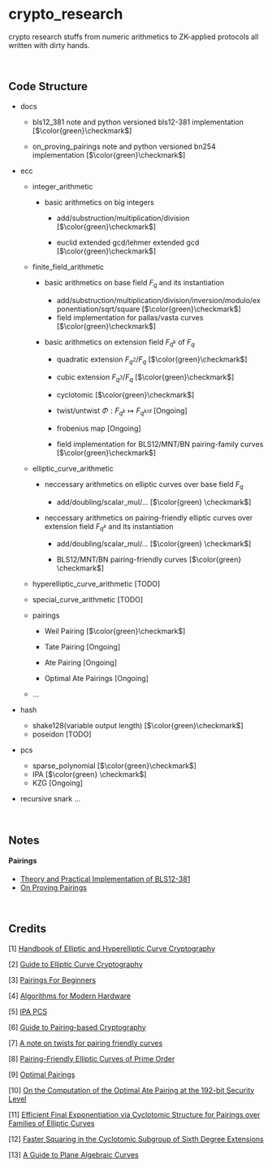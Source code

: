 # crypto_research

crypto research stuffs from numeric arithmetics to ZK-applied protocols all written with dirty hands.

<br />

## Code Structure

- docs
    - bls12_381
        note and python versioned bls12-381 implementation [$`\color{green}\checkmark`$]

    - on_proving_pairings 
        note and python versioned bn254 implementation [$`\color{green}\checkmark`$]

- ecc 
    - integer_arithmetic 

        - basic arithmetics on big integers

          - add/substruction/multiplication/division [$`\color{green}\checkmark`$]

          - euclid extended gcd/lehmer extended gcd [$`\color{green}\checkmark`$]

    - finite_field_arithmetic 

        - basic arithmetics on base field $F_q$ and its instantiation

          - add/substruction/multiplication/division/inversion/modulo/exponentiation/sqrt/square [$`\color{green}\checkmark`$]
          - field implementation for pallas/vasta curves [$`\color{green}\checkmark`$] 

        - basic arithmetics on extension field $F_{q^k}$ of $F_q$

            - quadratic extension $F_{q^2}/F_{q}$ [$`\color{green}\checkmark`$]

            - cubic extension $F_{q^3}/F_{q}$ [$`\color{green}\checkmark`$]

            - cyclotomic [$`\color{green}\checkmark`$]

            - twist/untwist $\Phi: F_{q^k} \mapsto F_{q^{k / d}}$ [Ongoing]

            - frobenius map [Ongoing]
            - field implementation for BLS12/MNT/BN pairing-family curves [$`\color{green}\checkmark`$]

    - elliptic_curve_arithmetic 

        - neccessary arithmetics on elliptic curves over base field $F_q$ 

          - add/doubling/scalar_mul/... [$`\color{green} \checkmark`$]

        - neccessary arithmetics on pairing-friendly elliptic curves over extension field $F_{q^k}$ and its instantiation

          - add/doubling/scalar_mul/... [$`\color{green} \checkmark`$]

          - BLS12/MNT/BN pairing-friendly curves [$`\color{green} \checkmark`$]

    - hyperelliptic_curve_arithmetic [TODO] 

    - special_curve_arithmetic [TODO]

    - pairings 
        -  Weil Pairing [$`\color{green}\checkmark`$]

        - Tate Pairing [Ongoing]

        - Ate Pairing [Ongoing]

        - Optimal Ate Pairings [Ongoing]

    - ...

- hash
    - shake128(variable output length) [$`\color{green}\checkmark`$]
    - poseidon [TODO]

- pcs
    - sparse_polynomial [$`\color{green}\checkmark`$]
    - IPA [$`\color{green} \checkmark`$]
    - KZG [Ongoing]

- recursive snark
    ...

<br />

## Notes 

#### Pairings

- [Theory and Practical Implementation of BLS12-381](https://hackmd.io/@70xfCGp1QViTYYJh3AMrQg/ryo55eEeC)
- [On Proving Pairings](https://hackmd.io/@70xfCGp1QViTYYJh3AMrQg/S1cU7YJGC)

<br />

## Credits

[1] [Handbook of Elliptic and Hyperelliptic Curve Cryptography](https://blkcipher.pl/assets/pdfs/Handbook_of_Elliptic_and_Hyperelliptic_Curve_Cryptography.pdf)

[2] [Guide to Elliptic Curve Cryptography](http://tomlr.free.fr/Math%E9matiques/Math%20Complete/Cryptography/Guide%20to%20Elliptic%20Curve%20Cryptography%20-%20D.%20Hankerson,%20A.%20Menezes,%20S.%20Vanstone.pdf)

[3] [Pairings For Beginners](https://static1.squarespace.com/static/5fdbb09f31d71c1227082339/t/5ff394720493bd28278889c6/1609798774687/PairingsForBeginners.pdf)

[4] [Algorithms for Modern Hardware](https://en.algorithmica.org/hpc/)

[5] [IPA PCS](https://hackmd.io/@arijitdutta67/r1ZFKoHy2#Accumulation-of-IPA-PCS-and-Recursive-Process-in-Aztec-3)

[6] [Guide to Pairing-based Cryptography](https://www.math.u-bordeaux.fr/~damienrobert/csi/book/book.pdf)

[7] [A note on twists for pairing friendly curves](http://indigo.ie/%7Emscott/twists.pdf)

[8] [Pairing-Friendly Elliptic Curves of Prime Order](https://eprint.iacr.org/2005/133.pdf)

[9] [Optimal Pairings](https://eprint.iacr.org/2008/096.pdf)

[10] [On the Computation of the Optimal Ate Pairing at the 192-bit Security Level](https://eprint.iacr.org/2016/130.pdf)

[11] [Efficient Final Exponentiation via Cyclotomic Structure for Pairings over Families of Elliptic
Curves](https://eprint.iacr.org/2020/875.pdf)

[12] [Faster Squaring in the Cyclotomic Subgroup of Sixth Degree Extensions](https://eprint.iacr.org/2009/565.pdf)

[13] [A Guide to Plane Algebraic Curves]()